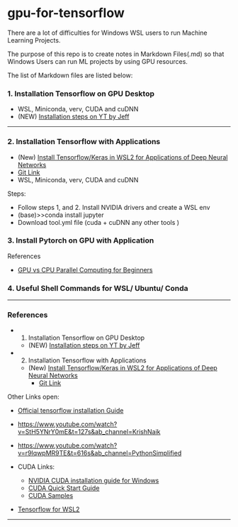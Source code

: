 # gpu-for-tensorflow
There are a lot of difficulties for Windows WSL users to run Machine Learning Projects. 

The purpose of this repo is to create notes in Markdown Files(.md) so that Windows Users can run ML projects by using GPU resources. 

The list of Markdown files are listed below: 

### 1. Installation Tensorflow on GPU Desktop
- WSL, Miniconda, verv, CUDA and cuDNN
- (NEW) [Installation steps on YT by Jeff](https://www.youtube.com/watch?v=0S81koZpwPA&ab_channel=JeffHeaton)

<hr />

### 2. Installation Tensorflow with Applications

- (New) [Install Tensorflow/Keras in WSL2 for Applications of Deep Neural Networks](https://www.youtube.com/watch?v=KinTNHO-6IY&t=316s&ab_channel=JeffHeaton)
- [Git Link](https://github.com/jeffheaton/t81_558_deep_learning/blob/master/install/tensorflow-install-march-2023.ipynb)
- WSL, Miniconda, verv, CUDA and cuDNN

Steps:
- Follow steps 1, and 2. Install NVIDIA drivers and create a WSL env 
- (base)>>conda install jupyter 
- Download tool.yml file (cuda + cuDNN any other tools )

### 3. Install Pytorch on GPU with Application 

References
- [GPU vs CPU Parallel Computing for Beginners](https://www.youtube.com/watch?v=r9IqwpMR9TE&t=616s&ab_channel=PythonSimplified)


### 4. Useful Shell Commands for WSL/ Ubuntu/ Conda 


<hr />

### References
- 1. Installation Tensorflow on GPU Desktop
    - (NEW) [Installation steps on YT by Jeff](https://www.youtube.com/watch?v=0S81koZpwPA&ab_channel=JeffHeaton)

- 2. Installation Tensorflow with Applications
    - (New) [Install Tensorflow/Keras in WSL2 for Applications of Deep Neural Networks](https://www.youtube.com/watch?v=KinTNHO-6IY&t=316s&ab_channel=JeffHeaton)
        - [Git Link](https://github.com/jeffheaton/t81_558_deep_learning/blob/master/install/tensorflow-install-march-2023.ipynb)

Other Links open: 
- [Official tensorflow installation Guide](https://www.tensorflow.org/install/pip#windows-wsl2)
- https://www.youtube.com/watch?v=StH5YNrY0mE&t=127s&ab_channel=KrishNaik
- https://www.youtube.com/watch?v=r9IqwpMR9TE&t=616s&ab_channel=PythonSimplified


- CUDA Links:
    - [NVIDIA CUDA installation guide for Windows](https://docs.nvidia.com/cuda/cuda-installation-guide-microsoft-windows/index.html)
    - [CUDA Quick Start Guide](https://docs.nvidia.com/cuda/cuda-quick-start-guide/index.html#:~:text=The%20Network%20Installer%20allows%20you,to%20the%20Windows%20Installation%20Guide.)
    - [CUDA Samples](https://github.com/NVIDIA/cuda-samples/tree/master/Samples/5_Domain_Specific/nbody)

- [Tensorflow for WSL2](https://www.tensorflow.org/install/pip#windows-wsl2)


<hr />
